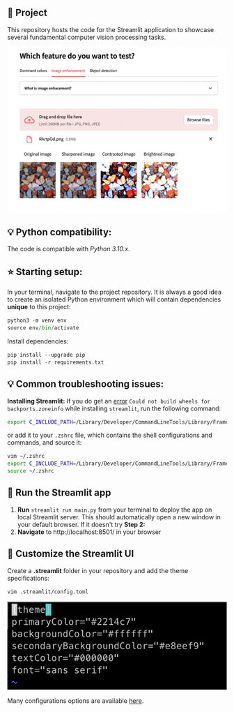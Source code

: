 
## 📖 Project

This repository hosts the code for the Streamlit application to showcase several fundamental computer vision processing tasks.

![Alt text](public_assets/image_3.png?raw=true "Title")


## 💡 Python compatibility:
The code is compatible with *Python 3.10.x*. 

## ⭐ Starting setup:

In your terminal, navigate to the project repository. It is always a good idea to create an isolated Python environment which will contain dependencies **unique** to this project:
```python
python3 -m venv env
source env/bin/activate
```

Install dependencies:

```python
pip install --upgrade pip
pip install -r requirements.txt
```

## 💡 Common troubleshooting issues:
**Installing Streamlit:** If you do get an [error](https://stackoverflow.com/questions/73512185/error-could-not-build-wheels-for-backports-zoneinfo-error-while-installing-dja) `Could not build wheels for backports.zoneinfo`
while installing `streamlit`, run the following command:

```bash
export C_INCLUDE_PATH=/Library/Developer/CommandLineTools/Library/Frameworks/Python3.framework/Versions/3.8/Headers
```

or add it to your `.zshrc` file, which contains the shell configurations and commands, and source it:

```bash
vim ~/.zshrc
export C_INCLUDE_PATH=/Library/Developer/CommandLineTools/Library/Frameworks/Python3.framework/Versions/3.8/Headers
source ~/.zshrc
```

## 🎈 Run the Streamlit app

1. **Run** `streamlit run main.py` from your terminal to deploy the app on local Streamlit server. This should automatically open a new window in your default browser. If it doesn't try **Step 2:** 
2. **Navigate** to http://localhost:8501/ in your browser

## 🎨 Customize the Streamlit UI
Create a **.streamlit** folder in your repository and add the theme specifications:
    
```bash
vim .streamlit/config.toml
```
![Alt text](public_assets/image_1.png?raw=true "Title")

Many configurations options are available [here](https://docs.streamlit.io/library/advanced-features/configuration).